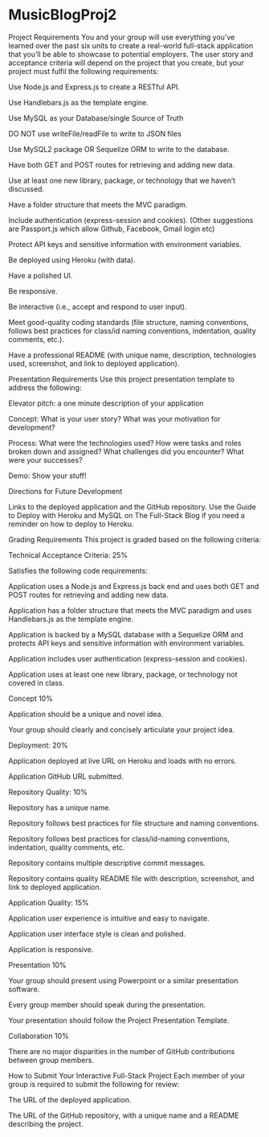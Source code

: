 # MusicBlogProj2

Project Requirements
You and your group will use everything you’ve learned over the past six units to create a real-world full-stack application that you’ll be able to showcase to potential employers. The user story and acceptance criteria will depend on the project that you create, but your project must fulfil the following requirements:


Use Node.js and Express.js to create a RESTful API.


Use Handlebars.js as the template engine.


Use MySQL as your Database/single Source of Truth


DO NOT use writeFile/readFile to write to JSON files


Use MySQL2 package OR Sequelize ORM to write to the database.


Have both GET and POST routes for retrieving and adding new data.


Use at least one new library, package, or technology that we haven’t discussed.


Have a folder structure that meets the MVC paradigm.


Include authentication (express-session and cookies). (Other suggestions are Passport.js which allow Github, Facebook, Gmail login etc)


Protect API keys and sensitive information with environment variables.


Be deployed using Heroku (with data).


Have a polished UI.


Be responsive.


Be interactive (i.e., accept and respond to user input).


Meet good-quality coding standards (file structure, naming conventions, follows best practices for class/id naming conventions, indentation, quality comments, etc.).


Have a professional README (with unique name, description, technologies used, screenshot, and link to deployed application).



Presentation Requirements
Use this project presentation template to address the following:


Elevator pitch: a one minute description of your application


Concept: What is your user story? What was your motivation for development?


Process: What were the technologies used? How were tasks and roles broken down and assigned? What challenges did you encounter? What were your successes?


Demo: Show your stuff!


Directions for Future Development


Links to the deployed application and the GitHub repository. Use the Guide to Deploy with Heroku and MySQL on The Full-Stack Blog if you need a reminder on how to deploy to Heroku.



Grading Requirements
This project is graded based on the following criteria:

Technical Acceptance Criteria: 25%


Satisfies the following code requirements:


Application uses a Node.js and Express.js back end and uses both GET and POST routes for retrieving and adding new data.


Application has a folder structure that meets the MVC paradigm and uses Handlebars.js as the template engine.


Application is backed by a MySQL database with a Sequelize ORM and protects API keys and sensitive information with environment variables.


Application includes user authentication (express-session and cookies).


Application uses at least one new library, package, or technology not covered in class.





Concept 10%


Application should be a unique and novel idea.


Your group should clearly and concisely articulate your project idea.



Deployment: 20%


Application deployed at live URL on Heroku and loads with no errors.


Application GitHub URL submitted.



Repository Quality: 10%


Repository has a unique name.


Repository follows best practices for file structure and naming conventions.


Repository follows best practices for class/id-naming conventions, indentation, quality comments, etc.


Repository contains multiple descriptive commit messages.


Repository contains quality README file with description, screenshot, and link to deployed application.



Application Quality: 15%


Application user experience is intuitive and easy to navigate.


Application user interface style is clean and polished.


Application is responsive.



Presentation 10%


Your group should present using Powerpoint or a similar presentation software.


Every group member should speak during the presentation.


Your presentation should follow the Project Presentation Template.



Collaboration 10%

There are no major disparities in the number of GitHub contributions between group members.


How to Submit Your Interactive Full-Stack Project
Each member of your group is required to submit the following for review:


The URL of the deployed application.


The URL of the GitHub repository, with a unique name and a README describing the project.
